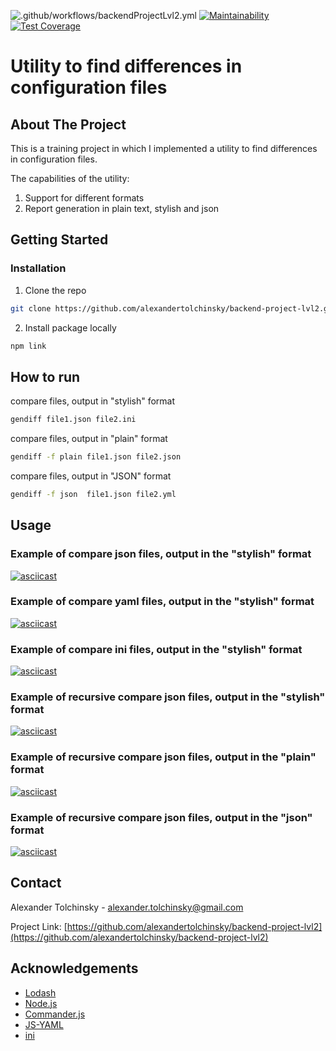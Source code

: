 ![.github/workflows/backendProjectLvl2.yml](https://github.com/alexandertolchinsky/backend-project-lvl2/workflows/.github/workflows/backendProjectLvl2.yml/badge.svg?event=push)
[![Maintainability](https://api.codeclimate.com/v1/badges/36760a57970be6fd2dd2/maintainability)](https://codeclimate.com/github/alexandertolchinsky/backend-project-lvl2/maintainability)
[![Test Coverage](https://api.codeclimate.com/v1/badges/36760a57970be6fd2dd2/test_coverage)](https://codeclimate.com/github/alexandertolchinsky/backend-project-lvl2/test_coverage)
# Utility to find differences in configuration files
## About The Project
This is a training project in which I implemented a utility to find differences in configuration files.

The capabilities of the utility:
1) Support for different formats
2) Report generation in plain text, stylish and json 

## Getting Started
### Installation
1. Clone the repo
```sh 
git clone https://github.com/alexandertolchinsky/backend-project-lvl2.git
```
2. Install package locally
```sh
npm link
```
## How to run
compare files, output  in "stylish" format 
```sh 
gendiff file1.json file2.ini
```
compare files, output  in "plain" format 
```sh 
gendiff -f plain file1.json file2.json
```
compare files, output  in "JSON" format 
```sh 
gendiff -f json  file1.json file2.yml
```

## Usage
### Example of compare json files, output in the "stylish" format
[![asciicast](https://asciinema.org/a/C4NmK3wCU8BYnpcS1U7fa96MF.svg)](https://asciinema.org/a/C4NmK3wCU8BYnpcS1U7fa96MF)

### Example of compare yaml files, output in the "stylish" format
[![asciicast](https://asciinema.org/a/Nlx1ihdpqDBSJA5qzMa5IydrX.svg)](https://asciinema.org/a/Nlx1ihdpqDBSJA5qzMa5IydrX)

### Example of compare ini files, output in the "stylish" format
[![asciicast](https://asciinema.org/a/jtpOnHBe306U0rzCO65tlsiB4.svg)](https://asciinema.org/a/jtpOnHBe306U0rzCO65tlsiB4)

### Example of recursive compare json files, output in the "stylish" format
[![asciicast](https://asciinema.org/a/MrAUYZ1vic3vzheSmElFEozxS.svg)](https://asciinema.org/a/MrAUYZ1vic3vzheSmElFEozxS)

### Example of recursive compare json files, output in the "plain" format
[![asciicast](https://asciinema.org/a/cpumtV5L6JxFxdPAoahIf4BtA.svg)](https://asciinema.org/a/cpumtV5L6JxFxdPAoahIf4BtA)

### Example of recursive compare json files, output in the "json" format
[![asciicast](https://asciinema.org/a/OgTu5sKzapnzm5d5hJpw6XRhr.svg)](https://asciinema.org/a/OgTu5sKzapnzm5d5hJpw6XRhr)

## Contact
Alexander Tolchinsky - alexander.tolchinsky@gmail.com

Project Link: [https://github.com/alexandertolchinsky/backend-project-lvl2](https://github.com/alexandertolchinsky/backend-project-lvl2)
## Acknowledgements
* [Lodash](https://lodash.com)
* [Node.js](https://nodejs.org)
* [Commander.js](https://github.com/tj/commander.js)
* [JS-YAML](https://github.com/nodeca/js-yaml)
* [ini](https://github.com/npm/ini)








